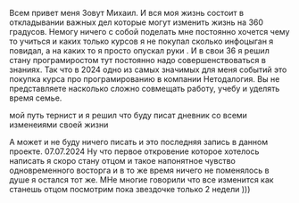 Всем привет меня Зовут Михаил. 
И вся моя жизнь состоит в откладывании важных дел которые могут изменить жизнь на 360 градусов. 
Немогу ничего с собой поделать мне постоянно хочется чему то учиться и каких только курсов я не покупал сколько инфоцыган я повидал, а на каких то я просто опускал  руки .
И в свои 36 я решил стану програмиростом тут постоянно надо совершенствоваться в знаниях. 
Так что в 2024 одно из самых значимых для меня событий это покупка курса про програмированию в компании Нетодалогия. Вы не представляете насколько сложно совмещать работу, учебу и уделять время семье. 

мой путь тернист и я решил что буду писат дневник со всеми изменеиями своей жизни 

А может и не буду ничего писать и это последняя запись в данном проекте.
07.07.2024
Ну что первое откровение которое хотелось написать я скоро стану отцом и такое напонятное чувство одновременного восторга и в то же время ничего не поменялось в душе я остался тот же. МНе многие говорили что все изменится как станешь отцом посмотрим пока звездочке только 2 недели ))) 